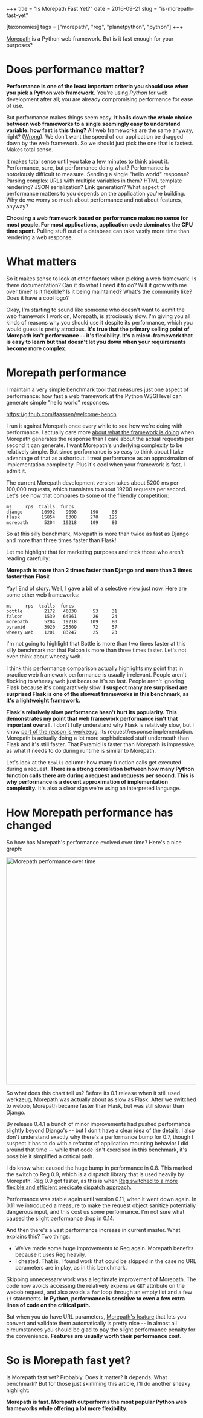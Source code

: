 +++
title = "Is Morepath Fast Yet?"
date = 2016-09-21
slug = "is-morepath-fast-yet"

[taxonomies]
tags = ["morepath", "reg", "planetpython", "python"]
+++

[Morepath](http://morepath.readthedocs.io) is a Python web framework.
But is it fast enough for your purposes?

# Does performance matter?

**Performance is one of the least important criteria you should use when
you pick a Python web framework.** You're using *Python* for web
development after all; you are already compromising performance for ease
of use.

But performance makes things seem easy. **It boils down the whole choice
between web frameworks to a single seemingly easy to understand
variable: how fast is this thing?** All web frameworks are the same
anyway, right?
([Wrong](http://morepath.readthedocs.io/en/latest/compared.html)). We
don't want the speed of our application be dragged down by the web
framework. So we should just pick the one that is fastest. Makes total
sense.

It makes total sense until you take a few minutes to think about it.
Performance, sure, but performance doing what? Performance is
notoriously difficult to measure. Sending a single "hello world"
response? Parsing complex URLs with multiple variables in them? HTML
template rendering? JSON serialization? Link generation? What aspect of
performance matters to you depends on the application you're building.
Why do we worry so much about performance and not about features,
anyway?

**Choosing a web framework based on performance makes no sense for most
people. For most applications, application code dominates the CPU time
spent.** Pulling stuff out of a database can take vastly more time than
rendering a web response.

# What matters

So it makes sense to look at other factors when picking a web framework.
Is there documentation? Can it do what I need it to do? Will it grow
with me over time? Is it flexible? Is it being maintained? What's the
community like? Does it have a cool logo?

Okay, I'm starting to sound like someone who doesn't want to admit the
web framework I work on, Morepath, is atrociously slow. I'm giving you
all kinds of reasons why you should use it despite its performance,
which you would guess is pretty atrocious. **It's true that the primary
selling point of Morepath isn't performance -- it's flexibility. It's a
micro-framework that is easy to learn but that doesn't let you down when
your requirements become more complex.**

# Morepath performance

I maintain a very simple benchmark tool that measures just one aspect of
performance: how fast a web framework at the Python WSGI level can
generate simple "hello world" responses.

<https://github.com/faassen/welcome-bench>

I run it against Morepath once every while to see how we're doing with
performance. I actually care more [about what the framework is
doing](http://plope.com/whats_your_web_framework_doing) when Morepath
generates the response than I care about the actual requests per second
it can generate. I want Morepath's underlying complexity to be
relatively simple. But since performance is so easy to think about I
take advantage of that as a shortcut. I treat performance as an
approximation of implementation complexity. Plus it's cool when your
framework is fast, I admit it.

The current Morepath development version takes about 5200 ms per 100,000
requests, which translates to about 19200 requests per second. Let's see
how that compares to some of the friendly competition:

    ms     rps  tcalls  funcs
    django       10992    9098     190     85
    flask        15854    6308     270    125
    morepath      5204   19218     109     80

So at this silly benchmark, Morepath is more than twice as fast as
Django and more than three times faster than Flask!

Let me highlight that for marketing purposes and trick those who aren't
reading carefully:

**Morepath is more than 2 times faster than Django and more than 3 times
faster than Flask**

Yay! End of story. Well, I gave a bit of a selective view just now. Here
are some other web frameworks:

    ms     rps  tcalls  funcs
    bottle        2172   46030      53     31
    falcon        1539   64961      26     24
    morepath      5204   19218     109     80
    pyramid       3920   25509      72     57
    wheezy.web    1201   83247      25     23

I'm not going to highlight that Bottle is more than two times faster at
this silly benchmark nor that Falcon is more than three times faster.
Let's not even think about wheezy.web.

I think this performance comparison actually highlights my point that in
practice web framework performance is usually irrelevant. People aren't
flocking to wheezy.web just because it's so fast. People aren't ignoring
Flask because it's comparatively slow. **I suspect many are surprised
are surprised Flask is one of the slowest frameworks in this benchmark,
as it's a lightweight framework.**

**Flask's relatively slow performance hasn't hurt its popularity. This
demonstrates my point that web framework performance isn't that
important overall.** I don't fully understand why Flask is relatively
slow, but I know [part of the reason is
werkzeug](http://blog.startifact.com/posts/morepath-from-werkzeug-to-webob.html),
its request/response implementation. Morepath is actually doing a lot
more sophisticated stuff underneath than Flask and it's still faster.
That Pyramid is faster than Morepath is impressive, as what it needs to
do during runtime is similar to Morepath.

Let's look at the `tcalls` column: how many function calls get executed
during a request. **There is a strong correlation between how many
Python function calls there are during a request and requests per
second. This is why performance is a decent approximation of
implementation complexity.** It's also a clear sign we're using an
interpreted language.

# How Morepath performance has changed

So how has Morepath's performance evolved over time? Here's a nice
graph:

<img src="/morepath_performance.png" width="1000" height="600"
alt="Morepath performance over time" />

So what does this chart tell us? Before its 0.1 release when it still
used werkzeug, Morepath was actually about as slow as Flask. After we
switched to webob, Morepath became faster than Flask, but was still
slower than Django.

By release 0.4.1 a bunch of minor improvements had pushed performance
slightly beyond Django's -- but I don't have a clear idea of the
details. I also don't understand exactly why there's a performance bump
for 0.7, though I suspect it has to do with a refactor of application
mounting behavior I did around that time -- while that code isn't
exercised in this benchmark, it's possible it simplified a critical
path.

I do know what caused the huge bump in performance in 0.8. This marked
the switch to Reg 0.9, which is a dispatch library that is used heavily
by Morepath. Reg 0.9 got faster, as this is when [Reg switched to a more
flexible and efficient predicate dispatch
approach](http://blog.startifact.com/posts/punctuated-equilibrium-in-software.html).

Performance was stable again until version 0.11, when it went down
again. In 0.11 we introduced a measure to make the request object
sanitize potentially dangerous input, and this cost us some performance.
I'm not sure what caused the slight performance drop in 0.14.

And then there's a vast performance increase in current master. What
explains this? Two things:

- We've made some huge improvements to Reg again. Morepath benefits
  because it uses Reg heavily.
- I cheated. That is, I found work that could be skipped in the case no
  URL parameters are in play, as in this benchmark.

Skipping unnecessary work was a legitimate improvement of Morepath. The
code now avoids accessing the relatively expensive `GET` attribute on
the webob request, and also avoids a `for` loop through an empty list
and a few `if` statements. **In Python, performance is sensitive to even
a few extra lines of code on the critical path.**

But when you *do* have URL parameters, [Morepath's
feature](http://morepath.readthedocs.io/en/latest/paths_and_linking.html#type-hints)
that lets you convert and validate them automatically is pretty nice --
in almost all circumstances you should be glad to pay the slight
performance penalty for the convenience. **Features are usually worth
their performance cost.**

# So is Morepath fast yet?

Is Morepath fast yet? Probably. Does it matter? It depends. What
benchmark? But for those just skimming this article, I'll do another
sneaky highlight:

**Morepath is fast. Morepath outperforms the most popular Python web
frameworks while offering a lot more flexibility.**
